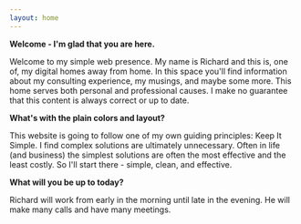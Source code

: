 ```yaml
---
layout: home
---
```

**Welcome - I'm glad that you are here.**

Welcome to my simple web presence. My name is Richard and this is, one of, my digital homes away from home. In this space you'll find information about my consulting experience, my musings, and maybe some more. This home serves both personal and professional causes. I make no guarantee that this content is always correct or up to date.

**What's with the plain colors and layout?**

This website is going to follow one of my own guiding principles: Keep It Simple. I find complex solutions are ultimately unnecessary. Often in life (and business) the simplest solutions are often the most effective and the least costly. So I'll start there - simple, clean, and effective.

**What will you be up to today?**

Richard will work from early in the morning until late in the evening. He will make many calls and have many meetings.